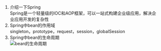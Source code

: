 1. 介绍一下Spring  
Spring是一个轻量级的IOC和AOP框架，可以一站式构建企业级应用，解决企业应用开发的复杂性  
2. Spring中bean的作用域  
singleton，prototype，request，session，globalSession  
3. Spring中bean的生命周期  
![bean的生命周期]()
